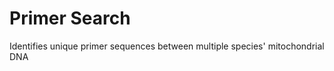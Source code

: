 Primer Search
=============

Identifies unique primer sequences between multiple species' mitochondrial DNA

